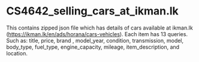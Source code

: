 # CS4642_selling_cars_at_ikman.lk
This contains zipped json file which has details of cars available at ikman.lk (https://ikman.lk/en/ads/horana/cars-vehicles). Each item has 13 queries. Such as:
title, price, brand , model_year, condition, transmission, model, body_type, fuel_type, engine_capacity, mileage, item_description, and location.
